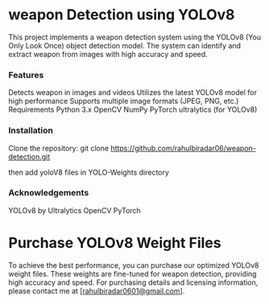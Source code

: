 <h1>weapon Detection using YOLOv8</h1>

This project implements a weapon detection system using the YOLOv8 (You Only Look Once) object detection model. The system can identify and extract weapon from images with high accuracy and speed.

<h3>Features</h3>
Detects weapon in images and videos
Utilizes the latest YOLOv8 model for high performance
Supports multiple image formats (JPEG, PNG, etc.)
Requirements
Python 3.x
OpenCV
NumPy
PyTorch
ultralytics (for YOLOv8)

<h3>Installation</h3>

Clone the repository:  git clone https://github.com/rahulbiradar06/weapon-detection.git

then add yoloV8 files in YOLO-Weights directory

<h3>Acknowledgements</h3>
YOLOv8 by Ultralytics
OpenCV
PyTorch

<h1>Purchase YOLOv8 Weight Files</h1>

To achieve the best performance, you can purchase our optimized YOLOv8 weight files. 
These weights are fine-tuned for weapon detection, providing high accuracy and 
speed. For purchasing details and licensing information, please contact me at [rahulbiradar0601@gmail.com].
